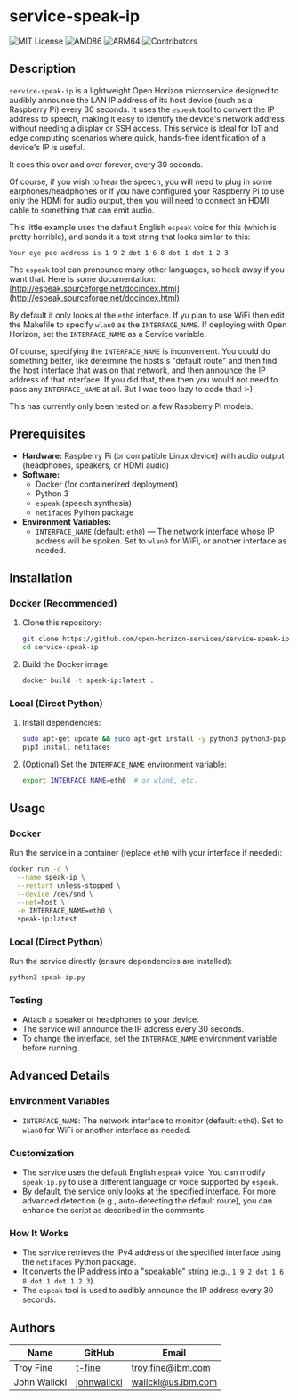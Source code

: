 # service-speak-ip

![MIT License](https://img.shields.io/github/license/open-horizon-services/service-speak-ip?label=License&color=blue) ![AMD86](https://img.shields.io/badge/x86-yes-green) ![ARM64](https://img.shields.io/badge/arm64-yes-green) ![Contributors](https://img.shields.io/github/contributors/open-horizon-services/service-speak-ip.svg)

## Description

`service-speak-ip` is a lightweight Open Horizon microservice designed to audibly announce the LAN IP address of its host device (such as a Raspberry Pi) every 30 seconds. It uses the `espeak` tool to convert the IP address to speech, making it easy to identify the device's network address without needing a display or SSH access. This service is ideal for IoT and edge computing scenarios where quick, hands-free identification of a device's IP is useful.

It does this over and over forever, every 30 seconds.

Of course, if you wish to hear the speech, you will need to plug in some earphones/headphones or if you have configured your Raspberry Pi to use only the HDMI for audio output, then you will need to connect an HDMI cable to something that can emit audio.

This little example uses the default English `espeak` voice for this (which is pretty horrible), and sends it a text string that looks similar to this:

```
Your eye pee address is 1 9 2 dot 1 6 8 dot 1 dot 1 2 3
```

The `espeak` tool can pronounce many other languages, so hack away if you want that. Here is some documentation:
   [http://espeak.sourceforge.net/docindex.html](http://espeak.sourceforge.net/docindex.html)

By default it only looks at the `eth0` interface. If yu plan to use WiFi then edit the Makefile to specify `wlan0` as the `INTERFACE_NAME`. If deploying wiith Open Horizon, set the `INTERFACE_NAME` as a Service variable.

Of course, specifying the `INTERFACE_NAME` is inconvenient. You could do something better, like determine the hosts's "default route" and then find the host interface that was on that network, and then announce the IP address of that interface. If you did that, then then you would not need to pass any `INTERFACE_NAME` at all. But I was tooo lazy to code that! :-)

This has currently only been tested on a few Raspberry Pi models.

## Prerequisites

- **Hardware:** Raspberry Pi (or compatible Linux device) with audio output (headphones, speakers, or HDMI audio)
- **Software:**
  - Docker (for containerized deployment)
  - Python 3
  - `espeak` (speech synthesis)
  - `netifaces` Python package
- **Environment Variables:**
  - `INTERFACE_NAME` (default: `eth0`) — The network interface whose IP address will be spoken. Set to `wlan0` for WiFi, or another interface as needed.

## Installation

### Docker (Recommended)

1. Clone this repository:
   ```sh
   git clone https://github.com/open-horizon-services/service-speak-ip.git
   cd service-speak-ip
   ```
2. Build the Docker image:
   ```sh
   docker build -t speak-ip:latest .
   ```

### Local (Direct Python)

1. Install dependencies:
   ```sh
   sudo apt-get update && sudo apt-get install -y python3 python3-pip espeak
   pip3 install netifaces
   ```
2. (Optional) Set the `INTERFACE_NAME` environment variable:
   ```sh
   export INTERFACE_NAME=eth0  # or wlan0, etc.
   ```

## Usage

### Docker

Run the service in a container (replace `eth0` with your interface if needed):

```sh
docker run -d \
  --name speak-ip \
  --restart unless-stopped \
  --device /dev/snd \
  --net=host \
  -e INTERFACE_NAME=eth0 \
  speak-ip:latest
```

### Local (Direct Python)

Run the service directly (ensure dependencies are installed):

```sh
python3 speak-ip.py
```

### Testing

- Attach a speaker or headphones to your device.
- The service will announce the IP address every 30 seconds.
- To change the interface, set the `INTERFACE_NAME` environment variable before running.

## Advanced Details

### Environment Variables
- `INTERFACE_NAME`: The network interface to monitor (default: `eth0`). Set to `wlan0` for WiFi or another interface as needed.

### Customization
- The service uses the default English `espeak` voice. You can modify `speak-ip.py` to use a different language or voice supported by `espeak`.
- By default, the service only looks at the specified interface. For more advanced detection (e.g., auto-detecting the default route), you can enhance the script as described in the comments.

### How It Works
- The service retrieves the IPv4 address of the specified interface using the `netifaces` Python package.
- It converts the IP address into a "speakable" string (e.g., `1 9 2 dot 1 6 8 dot 1 dot 1 2 3`).
- The `espeak` tool is used to audibly announce the IP address every 30 seconds.

## Authors

| Name         | GitHub      | Email                |
|--------------|-------------|----------------------|
| Troy Fine    | [t-fine](https://github.com/t-fine)         | <troy.fine@ibm.com>      |
| John Walicki | [johnwalicki](https://github.com/johnwalicki) | <walicki@us.ibm.com>     |

